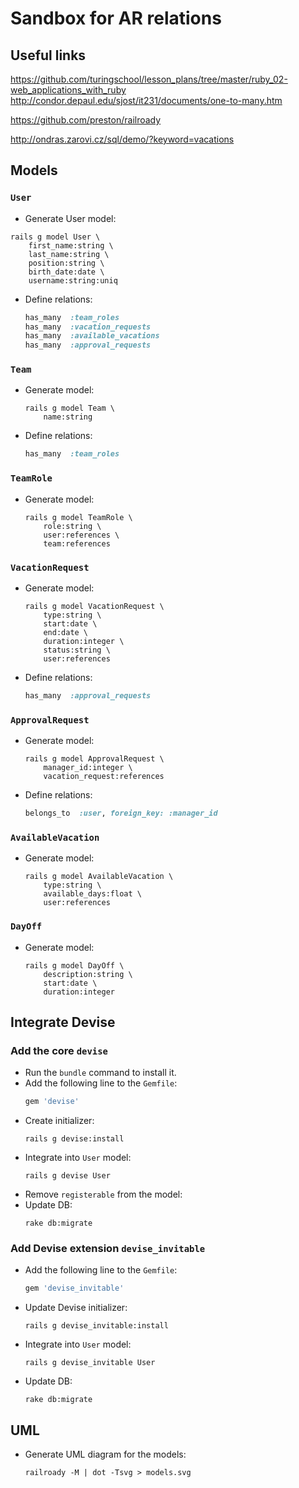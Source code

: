 #   Sandbox for AR relations

##  Useful links
https://github.com/turingschool/lesson_plans/tree/master/ruby_02-web_applications_with_ruby
http://condor.depaul.edu/sjost/it231/documents/one-to-many.htm

https://github.com/preston/railroady

http://ondras.zarovi.cz/sql/demo/?keyword=vacations



##  Models
### `User`
- Generate User model:
```
rails g model User \
    first_name:string \
    last_name:string \
    position:string \
    birth_date:date \
    username:string:uniq
```
- Define relations:
  ```ruby
  has_many  :team_roles
  has_many  :vacation_requests
  has_many  :available_vacations
  has_many  :approval_requests
  ```


### `Team`
- Generate model:
  ```
  rails g model Team \
      name:string
  ```
- Define relations:
  ```ruby
  has_many  :team_roles
  ```


### `TeamRole`
- Generate model:
  ```
  rails g model TeamRole \
      role:string \
      user:references \
      team:references
  ```


### `VacationRequest`
- Generate model:
  ```
  rails g model VacationRequest \
      type:string \
      start:date \
      end:date \
      duration:integer \
      status:string \
      user:references
  ```
- Define relations:
  ```ruby
  has_many  :approval_requests
  ```


### `ApprovalRequest`

- Generate model:
  ```
  rails g model ApprovalRequest \
      manager_id:integer \
      vacation_request:references
  ```
- Define relations:
  ```ruby
  belongs_to  :user, foreign_key: :manager_id
  ```


### `AvailableVacation`
- Generate model:
  ```
  rails g model AvailableVacation \
      type:string \
      available_days:float \
      user:references
  ```


### `DayOff`
- Generate model:
  ```
  rails g model DayOff \
      description:string \
      start:date \
      duration:integer
  ```



##  Integrate Devise
### Add the core `devise`
- Run the `bundle` command to install it.
- Add the following line to the `Gemfile`:
  ```ruby
  gem 'devise'
  ```
- Create initializer:
  ```
  rails g devise:install
  ```
- Integrate into `User` model:
  ```
  rails g devise User
  ```
- Remove `registerable` from the model:
- Update DB:
  ```
  rake db:migrate
  ```


### Add Devise extension `devise_invitable`
- Add the following line to the `Gemfile`:
  ```ruby
  gem 'devise_invitable'
  ```
- Update Devise initializer:
  ```
  rails g devise_invitable:install
  ```
- Integrate into `User` model:
  ```
  rails g devise_invitable User
  ```
- Update DB:
  ```
  rake db:migrate
  ```



##  UML
- Generate UML diagram for the models:
  ```
  railroady -M | dot -Tsvg > models.svg
  ```
